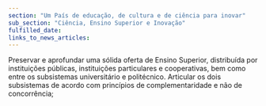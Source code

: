 ```yaml
---
section: "Um País de educação, de cultura e de ciência para inovar"
sub_section: "Ciência, Ensino Superior e Inovação"
fulfilled_date:
links_to_news_articles:
---
```


Preservar e aprofundar uma sólida oferta de Ensino Superior, distribuída por instituições públicas, instituições particulares e cooperativas, bem como entre os subsistemas universitário e politécnico. Articular os dois subsistemas de acordo com princípios de complementaridade e não de concorrência;